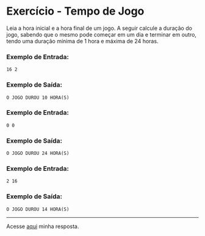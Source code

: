 # Exercício - Tempo de Jogo

Leia a hora inicial e a hora final de um jogo. A seguir calcule a duração do jogo, sabendo que o mesmo pode começar em um dia e terminar em outro, tendo uma duração mínima de 1 hora e máxima de 24 horas.

### Exemplo de Entrada:

```
16 2
```

### Exemplo de Saída:

```
O JOGO DUROU 10 HORA(S)
```

### Exemplo de Entrada:

```
0 0
```

### Exemplo de Saída:

```
O JOGO DUROU 24 HORA(S)
```

### Exemplo de Entrada:

```
2 16
```

### Exemplo de Saída:

```
O JOGO DUROU 14 HORA(S)
```

---

Acesse [aqui](https://github.com/JonathanBarr0s/Udemy-CSharp/blob/main/00.%20Recapitula%C3%A7%C3%A3o%20de%20L%C3%B3gica%20de%20Programa%C3%A7%C3%A3o/09.%20Tempo%20de%20Jogo/TempoDeJogo/TempoDeJogo/Program.cs) minha resposta.